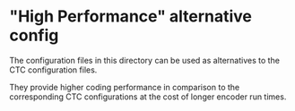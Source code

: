 # "High Performance" alternative config

The configuration files in this directory can be used as alternatives to the CTC configuration files.

They provide higher coding performance in comparison to the corresponding CTC configurations at the cost of longer encoder run times.


